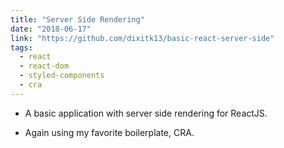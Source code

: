 ```yaml
---
title: "Server Side Rendering"
date: "2018-06-17"
link: "https://github.com/dixitk13/basic-react-server-side"
tags: 
  - react
  - react-dom
  - styled-components
  - cra
---
```


- A basic application with server side rendering for ReactJS.

- Again using my favorite boilerplate, CRA.